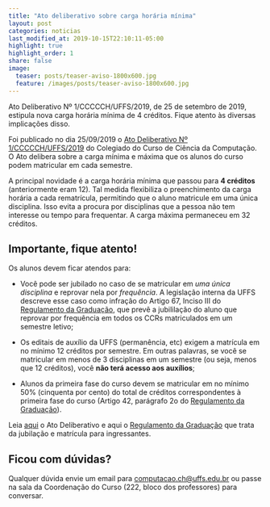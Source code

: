 ```yaml
---
title: "Ato deliberativo sobre carga horária mínima"
layout: post
categories: noticias
last_modified_at: 2019-10-15T22:10:11-05:00
highlight: true
highlight_order: 1
share: false
image:
  teaser: posts/teaser-aviso-1800x600.jpg
  feature: /images/posts/teaser-aviso-1800x600.jpg
---
```


Ato Deliberativo Nº 1/CCCCCH/UFFS/2019, de 25 de setembro de 2019, estipula nova carga horária mínima de 4 créditos. Fique atento às diversas implicações disso.

Foi publicado no dia 25/09/2019 o [Ato Deliberativo Nº 1/CCCCCH/UFFS/2019](https://www.uffs.edu.br/atos-normativos/ato-deliberativo/ccccch/2019-0001) do Colegiado do Curso de Ciência da Computação. O Ato delibera sobre a carga mínima e máxima que os alunos do curso podem matricular em cada semestre.

A principal novidade é a carga horária mínima que passou para **4 créditos** (anteriormente eram 12). Tal medida flexibiliza o preenchimento da carga horária a cada rematrícula, permitindo que o aluno matricule em uma única disciplina. Isso evita a procura por disciplinas que a pessoa não tem interesse ou tempo para frequentar. A carga máxima permaneceu em 32 créditos.

## Importante, fique atento!

Os alunos devem ficar atendos para:
  
* Você pode ser jubilado no caso de se matricular em _uma única disciplina_ e reprovar nela por _frequência_. A legislação interna da UFFS descreve esse caso como infração do Artigo 67, Inciso III do [Regulamento da Graduação](https://www.uffs.edu.br/atos-normativos/resolucao/consunicgrad/2014-0004), que prevê a jubililação do aluno que reprovar por frequência em todos os CCRs matriculados em um semestre letivo;

* Os editais de auxílio da UFFS (permanência, etc) exigem a matrícula em no mínimo 12 créditos por semestre. Em outras palavras, se você se matricular em menos de 3 disciplinas em um semestre (ou seja, menos que 12 créditos), você **não terá acesso aos auxílios**;

* Alunos da primeira fase do curso devem se matricular em no mínimo 50% (cinquenta por cento) do total de créditos correspondentes à primeira fase do curso (Artigo 42, parágrafo 2o do [Regulamento da Graduação](https://www.uffs.edu.br/atos-normativos/resolucao/consunicgrad/2014-0004)).

Leia [aqui](https://www.uffs.edu.br/atos-normativos/ato-deliberativo/ccccch/2019-0001) o Ato Deliberativo e aqui o [Regulamento da Graduação](https://www.uffs.edu.br/atos-normativos/resolucao/consunicgrad/2014-0004) que trata da jubilação e matrícula para ingressantes.

## Ficou com dúvidas?

Qualquer dúvida envie um email para [computacao.ch@uffs.edu.br](mailto:computacao.ch@uffs.edu.br) ou passe na sala da Coordenação do Curso (222, bloco dos professores) para conversar.
